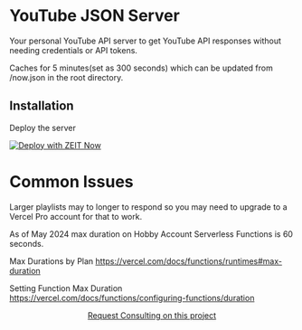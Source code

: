 # YouTube JSON Server


Your personal YouTube API server to get YouTube API responses without needing credentials or API tokens. 

Caches for 5 minutes(set as 300 seconds) which can be updated from /now.json in the root directory. 



## Installation

Deploy the server

[![Deploy with ZEIT Now](https://zeit.co/button)](https://zeit.co/new/project?template=https://github.com/ThatGuySam/youtube-json-server)


# Common Issues

Larger playlists may to longer to respond so you may need to upgrade to a Vercel Pro account for that to work. 

As of May 2024 max duration on Hobby Account Serverless Functions is 60 seconds. 

Max Durations by Plan
https://vercel.com/docs/functions/runtimes#max-duration

Setting Function Max Duration
https://vercel.com/docs/functions/configuring-functions/duration


<p align="center">
  <a href="https://samcarlton.com">Request Consulting on this project</a>
</p>
